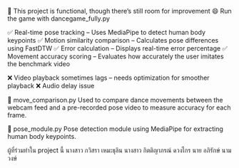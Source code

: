 📌 This project is functional, though there’s still room for improvement 😄
Run the game with dancegame_fully.py

✅ Real-time pose tracking – Uses MediaPipe to detect human body keypoints
✅ Motion similarity comparison – Calculates pose differences using FastDTW
✅ Error calculation – Displays real-time error percentage
✅ Movement accuracy scoring – Evaluates how accurately the user imitates the benchmark video

❌ Video playback sometimes lags – needs optimization for smoother playback
❌ Audio delay issue

📄 move_comparison.py
Used to compare dance movements between the webcam feed and a pre-recorded pose video to measure accuracy for each frame.

📄 pose_module.py
Pose detection module using MediaPipe for extracting human body keypoints.

ผู้ที่ร่วมทำใน project นี้ 
นางสาว กวิสรา เหมะธุลิน
นางสาว กิตติญาภรณ์ ดวงไกร
นาย อภิรักษ์ นามวงษ์
